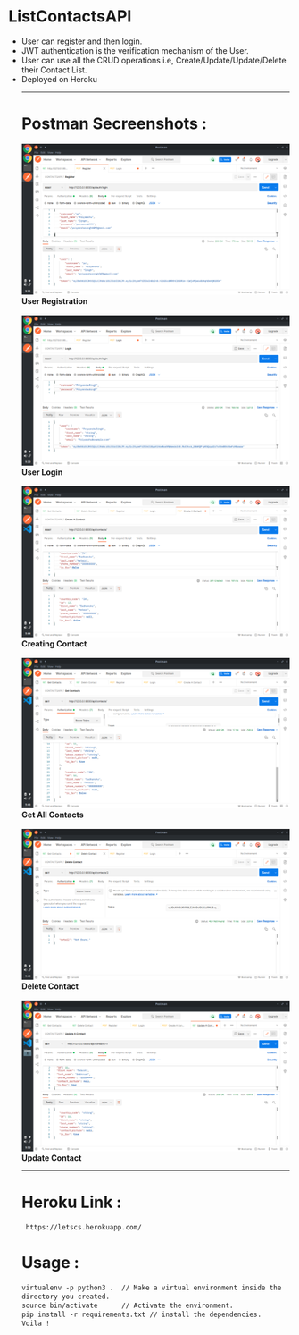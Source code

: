 # ListContactsAPI
<ul>
  <li> User can register and then login.
  <li> JWT authentication is the verification mechanism of the User.
  <li> User can use all the CRUD operations i.e, Create/Update/Update/Delete their Contact List.
  <li> Deployed on Heroku
    
<hr>

# Postman Secreenshots :

  ![alt text](https://github.com/gitnoober/ListContactsAPI/blob/master/screenshots/post_register_jwt.png?raw=true)
      **User Registration**
  <br/><br/>
  ![alt text](https://github.com/gitnoober/ListContactsAPI/blob/master/screenshots/post_loginview.png?raw=true)
      **User Login**
 <br/><br/>
 ![alt text](https://github.com/gitnoober/ListContactsAPI/blob/master/screenshots/post_create_contact.png?raw=true)
      **Creating Contact**
  <br/><br/>
 ![alt text](https://github.com/gitnoober/ListContactsAPI/blob/master/screenshots/get_all_contacts.png?raw=true)
      **Get All Contacts**
 <br/><br/>
 ![alt text](https://github.com/gitnoober/ListContactsAPI/blob/master/screenshots/delete_contact_by_id.png?raw=true)
      **Delete Contact**
 <br/><br/>
 ![alt text](https://github.com/gitnoober/ListContactsAPI/blob/master/screenshots/post_update_a_contact.png?raw=true)
      **Update Contact**
<hr>


# Heroku Link :
     https://letscs.herokuapp.com/
    
# Usage :
    virtualenv -p python3 .  // Make a virtual environment inside the directory you created.
    source bin/activate      // Activate the environment.
    pip install -r requirements.txt // install the dependencies.
    Voila !
    
